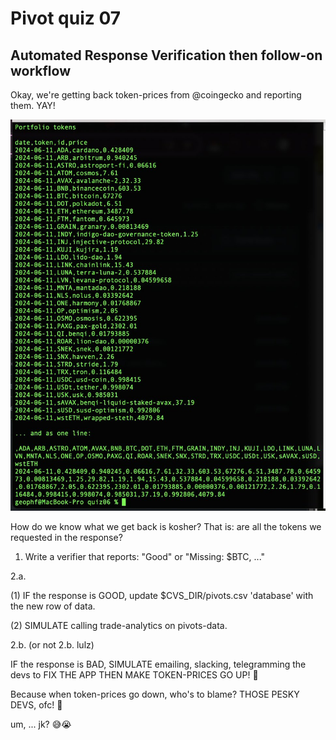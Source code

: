 # Pivot quiz 07

## Automated Response Verification then follow-on workflow

Okay, we're getting back token-prices from @coingecko and reporting them. YAY!

![coingecko token-prices](imgs/coingecko-token-prices.jpg)

How do we know what we get back is kosher? That is: are all the tokens we 
requested in the response?

1. Write a verifier that reports: "Good" or "Missing: $BTC, ..."

2.a.

(1) IF the response is GOOD, update $CVS_DIR/pivots.csv 'database' with the 
new row of data.

(2) SIMULATE calling trade-analytics on pivots-data.

2.b. (or not 2.b. lulz)

IF the response is BAD,
SIMULATE emailing, slacking, telegramming the devs to FIX THE APP THEN MAKE 
TOKEN-PRICES GO UP! 😤

Because when token-prices go down, who's to blame? THOSE PESKY DEVS, ofc! 😤

um, ... jk? 😅😭
